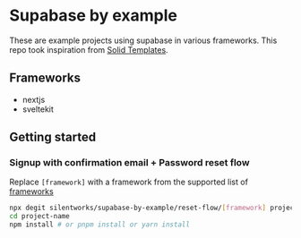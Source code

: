 # Supabase by example

These are example projects using supabase in various frameworks. This repo took inspiration from [Solid Templates](https://github.com/solidjs/templates).

## Frameworks

- nextjs
- sveltekit

## Getting started

### Signup with confirmation email + Password reset flow

Replace `[framework]` with a framework from the supported list of [frameworks](#Frameworks)

```bash
npx degit silentworks/supabase-by-example/reset-flow/[framework] project-name
cd project-name
npm install # or pnpm install or yarn install
```
